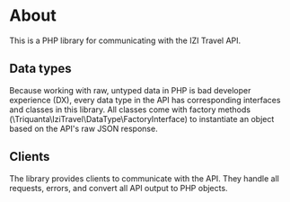About
=====
This is a PHP library for communicating with the IZI Travel API.

Data types
----------
Because working with raw, untyped data in PHP is bad developer experience (DX),
every data type in the API has corresponding interfaces and classes in this
library. All classes come with factory methods
(\Triquanta\IziTravel\DataType\FactoryInterface) to instantiate an object based
on the API's raw JSON response.

Clients
-------
The library provides clients to communicate with the API. They handle all
requests, errors, and convert all API output to PHP objects.
